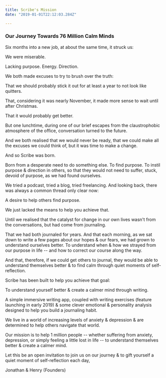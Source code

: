 ```yaml
---
title: Scribe's Mission
date: "2019-01-01T22:12:03.284Z"

---
```




### Our Journey Towards 76 Million Calm Minds

Six months into a new job, at about the same time, it struck us:

We were miserable.

Lacking purpose. Energy. Direction.

We both made excuses to try to brush over the truth:

That we should probably stick it out for at least a year to not look like quitters.

That, considering it was nearly November, it made more sense to wait until after Christmas.

That it would probably get better.

But one lunchtime, during one of our brief escapes from the claustrophobic atmosphere of the office, conversation turned to the future.

And we both realised that we would never be ready, that we could make all the excuses we could think of, but it was time to make a change.

And so Scribe was born.

Born from a desperate need to do something else. To find purpose. To instil purpose & direction in others, so that they would not need to suffer, stuck, devoid of purpose, as we had found ourselves.

We tried a podcast, tried a blog, tried freelancing. And looking back, there was always a common thread only clear now:

A desire to help others find purpose.

We just lacked the means to help you achieve that.

Until we realised that the catalyst for change in our own lives wasn't from the conversations, but had come from journaling.

That we had both journaled for years. And that each morning, as we sat down to write a few pages about our hopes & our fears, we had grown to understand ourselves better. To understand when & how we strayed from our purpose in life -- and how to correct our course along the way.

And that, therefore, if we could get others to journal, they would be able to understand themselves better & to find calm through quiet moments of self-reflection.



Scribe has been built to help you achieve that goal:

To understand yourself better & create a calmer mind through writing.

A simple immersive writing app, coupled with writing exercises (feature launching in early 2019) & some clever emotional & personality analysis designed to help you build a journaling habit.

We live in a world of increasing levels of anxiety & depression & are determined to help others navigate that world.

Our mission is to help 1 million people -- whether suffering from anxiety, depression, or simply feeling a little lost in life -- to understand themselves better & create a calmer mind.

Let this be an open invitation to join us on our journey & to gift yourself a quiet moment of self-reflection each day,


Jonathan & Henry (Founders)
